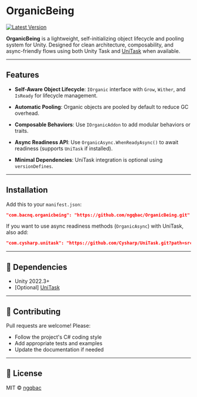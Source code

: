 # OrganicBeing

[![Latest Version](https://img.shields.io/github/v/tag/ngqbac/OrganicBeing)](https://github.com/ngqbac/OrganicBeing)

**OrganicBeing** is a lightweight, self-initializing object lifecycle and pooling system for Unity. Designed for clean architecture, composability, and async-friendly flows using both Unity Task and [UniTask](https://github.com/Cysharp/UniTask) when available.

---

## Features

-  **Self-Aware Object Lifecycle**: `IOrganic` interface with `Grow`, `Wither`, and `IsReady` for lifecycle management.

- **Automatic Pooling**: Organic objects are pooled by default to reduce GC overhead.

- **Composable Behaviors**: Use `IOrganicAddon` to add modular behaviors or traits.

- **Async Readiness API**: Use `OrganicAsync.WhenReadyAsync()` to await readiness (supports `UniTask` if installed).

- **Minimal Dependencies**: UniTask integration is optional using `versionDefines`.

---

## Installation

Add this to your `manifest.json`:

```json
"com.bacnq.organicbeing": "https://github.com/ngqbac/OrganicBeing.git"
```

If you want to use async readiness methods (`OrganicAsync`) with UniTask, also add:

```json
"com.cysharp.unitask": "https://github.com/Cysharp/UniTask.git?path=src/UniTask/Assets/Plugins/UniTask"
```
---

## 🧩 Dependencies

- Unity 2022.3+
- [Optional] [UniTask](https://github.com/Cysharp/UniTask)

---

## 🤝 Contributing

Pull requests are welcome! Please:
- Follow the project's C# coding style
- Add appropriate tests and examples
- Update the documentation if needed

---

## 📜 License

MIT © [ngqbac](https://github.com/ngqbac)